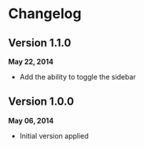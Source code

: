 # Changelog

## Version 1.1.0
**May 22, 2014**

- Add the ability to toggle the sidebar

## Version 1.0.0
**May 06, 2014**

- Initial version applied

